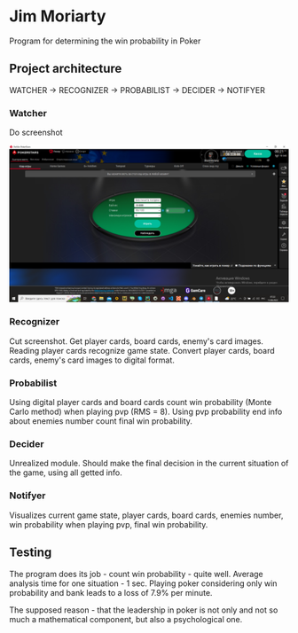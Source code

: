 # Jim Moriarty
Program for determining the win probability in Poker

## Project architecture
WATCHER -> RECOGNIZER -> PROBABILIST -> DECIDER -> NOTIFYER

### Watcher
Do screenshot

![Иллюстрация к проекту](https://github.com/hnedenko/Jim-Moriarty/blob/main/a_watcher/screenshot.png)

### Recognizer
Cut screenshot.
Get player cards, board cards, enemy's card images.
Reading player cards recognize game state.
Convert player cards, board cards, enemy's card images to digital format.

### Probabilist
Using digital player cards and board cards count win probability (Monte Carlo method) when playing pvp (RMS = 8).
Using pvp probability end info about enemies number count final win probability.

### Decider
Unrealized module.
Should make the final decision in the current situation of the game, using all getted info.

### Notifyer
Visualizes current game state, player cards, board cards, enemies number,  win probability when playing pvp, final win probability.

## Testing
The program does its job - count win probability - quite well.
Average analysis time for one situation - 1 sec.
Playing poker considering only win probability and bank leads to a loss of 7.9% per minute.

The supposed reason - that the leadership in poker is not only and not so much a mathematical component, but also a psychological one.
